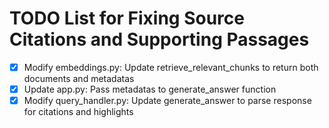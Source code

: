 # TODO List for Fixing Source Citations and Supporting Passages

- [x] Modify embeddings.py: Update retrieve_relevant_chunks to return both documents and metadatas
- [x] Update app.py: Pass metadatas to generate_answer function
- [x] Modify query_handler.py: Update generate_answer to parse response for citations and highlights
